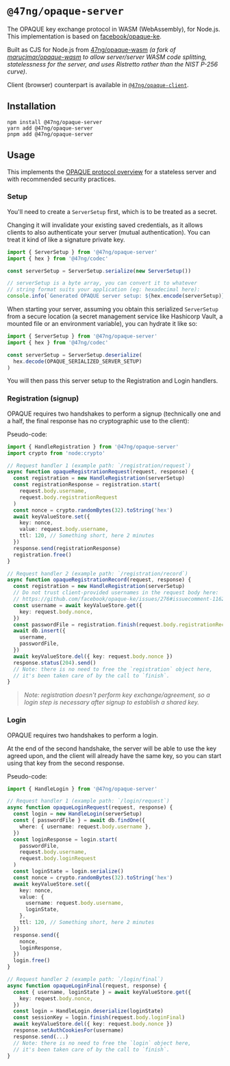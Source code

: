 # `@47ng/opaque-server`

The OPAQUE key exchange protocol in WASM (WebAssembly), for Node.js.
This implementation is based on [facebook/opaque-ke](https://github.com/facebook/opaque-ke).

Built as CJS for Node.js from [47ng/opaque-wasm](https://github.com/47ng/opaque-wasm/tree/fork/47ng-opaque/do-not-merge-to-upstream)
_(a fork of [marucjmar/opaque-wasm](https://github.com/marucjmar/opaque-wasm)
to allow server/server WASM code splitting, statelessness for the server, and uses Ristretto rather than the NIST P-256 curve)_.

Client (browser) counterpart is available in [`@47ng/opaque-client`](https://npmjs.com/package/@47ng/opaque-client).

## Installation

```
npm install @47ng/opaque-server
yarn add @47ng/opaque-server
pnpm add @47ng/opaque-server
```

## Usage

This implements the [OPAQUE protocol overview](https://github.com/47ng/opaque/blob/main/docs/opaque-protocol-overview.md)
for a stateless server and with recommended security practices.

### Setup

You'll need to create a `ServerSetup` first, which is to be treated as a secret.

Changing it will invalidate your existing saved credentials, as it allows
clients to also authenticate your server (mutual authentication).
You can treat it kind of like a signature private key.

```ts
import { ServerSetup } from '@47ng/opaque-server'
import { hex } from '@47ng/codec'

const serverSetup = ServerSetup.serialize(new ServerSetup())

// serverSetup is a byte array, you can convert it to whatever
// string format suits your application (eg: hexadecimal here):
console.info(`Generated OPAQUE server setup: ${hex.encode(serverSetup)}`)
```

When starting your server, assuming you obtain this serialized `ServerSetup`
from a secure location (a secret management service like Hashicorp Vault,
a mounted file or an environment variable), you can hydrate it like so:

```ts
import { ServerSetup } from '@47ng/opaque-server'
import { hex } from '@47ng/codec'

const serverSetup = ServerSetup.deserialize(
  hex.decode(OPAQUE_SERIALIZED_SERVER_SETUP)
)
```

You will then pass this server setup to the Registration and Login handlers.

### Registration (signup)

OPAQUE requires two handshakes to perform a signup (technically one and a half,
the final response has no cryptographic use to the client):

Pseudo-code:

```ts
import { HandleRegistration } from '@47ng/opaque-server'
import crypto from 'node:crypto'

// Request handler 1 (example path: `/registration/request`)
async function opaqueRegistrationRequest(request, response) {
  const registration = new HandleRegistration(serverSetup)
  const registrationResponse = registration.start(
    request.body.username,
    request.body.registrationRequest
  )
  const nonce = crypto.randomBytes(32).toString('hex')
  await keyValueStore.set({
    key: nonce,
    value: request.body.username,
    ttl: 120, // Something short, here 2 minutes
  })
  response.send(registrationResponse)
  registration.free()
}

// Request handler 2 (example path: `/registration/record`)
async function opaqueRegistrationRecord(request, response) {
  const registration = new HandleRegistration(serverSetup)
  // Do not trust client-provided usernames in the request body here:
  // https://github.com/facebook/opaque-ke/issues/276#issuecomment-1162609521
  const username = await keyValueStore.get({
    key: request.body.nonce,
  })
  const passwordFile = registration.finish(request.body.registrationRecord)
  await db.insert({
    username,
    passwordFile,
  })
  await keyValueStore.del({ key: request.body.nonce })
  response.status(204).send()
  // Note: there is no need to free the `registration` object here,
  // it's been taken care of by the call to `finish`.
}
```

> _Note: registration doesn't perform key exchange/agreement,
> so a login step is necessary after signup to establish a shared key._

### Login

OPAQUE requires two handshakes to perform a login.

At the end of the second handshake, the server will be able to use the key
agreed upon, and the client will already have the same key, so you can start
using that key from the second response.

Pseudo-code:

```ts
import { HandleLogin } from '@47ng/opaque-server'

// Request handler 1 (example path: `/login/request`)
async function opaqueLoginRequest(request, response) {
  const login = new HandleLogin(serverSetup)
  const { passwordFile } = await db.findOne({
    where: { username: request.body.username },
  })
  const loginResponse = login.start(
    passwordFile,
    request.body.username,
    request.body.loginRequest
  )
  const loginState = login.serialize()
  const nonce = crypto.randomBytes(32).toString('hex')
  await keyValueStore.set({
    key: nonce,
    value: {
      username: request.body.username,
      loginState,
    },
    ttl: 120, // Something short, here 2 minutes
  })
  response.send({
    nonce,
    loginResponse,
  })
  login.free()
}

// Request handler 2 (example path: `/login/final`)
async function opaqueLoginFinal(request, response) {
  const { username, loginState } = await keyValueStore.get({
    key: request.body.nonce,
  })
  const login = HandleLogin.deserialize(loginState)
  const sessionKey = login.finish(request.body.loginFinal)
  await keyValueStore.del({ key: request.body.nonce })
  response.setAuthCookiesFor(username)
  response.send(...)
  // Note: there is no need to free the `login` object here,
  // it's been taken care of by the call to `finish`.
}
```
